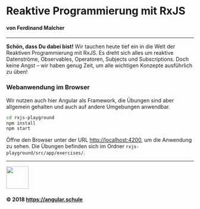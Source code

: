 # Reaktive Programmierung mit RxJS
#### **von Ferdinand Malcher**

<hr>

**Schön, dass Du dabei bist!** Wir tauchen heute tief ein in die Welt der Reaktiven Programmierung mit RxJS. Es dreht sich alles um reaktive Datenströme, Observables, Operatoren, Subjects und Subscriptions. Doch keine Angst – wir haben genug Zeit, um alle wichtigen Konzepte ausführlich zu üben!

### Webanwendung im Browser

Wir nutzen auch hier Angular als Framework, die Übungen sind aber allgemein gehalten und auch auf andere Umgebungen anwendbar.

```bash
cd rxjs-playground
npm install
npm start
```

Öffne den Browser unter der URL [http://localhost:4200](http://localhost:4200), um die Anwendung zu sehen.
Die Übungen befinden sich im Ordner `rxjs-playground/src/app/exercises/`.

<hr>

<img src="http://assets.angular.schule/logo-angular-schule.png" height="60">

#### &copy; 2018 https://angular.schule
